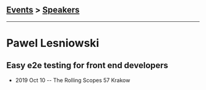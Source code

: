 ## [Events](../README.md) > [Speakers](../speakers.md)
---

# Pawel Lesniowski

## Easy e2e testing for front end developers
- 2019 Oct 10 -- The Rolling Scopes 57 Krakow    
